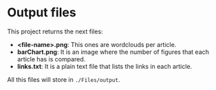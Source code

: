 # Output files

This project returns the next files:

- **<file-name\>.png**: This ones are wordclouds per article.
- **barChart.png**: It is an image where the number of figures that each article has is compared.
- **links.txt**: It is a plain text file that lists the links in each article.

All this files will store in ```./Files/output```.